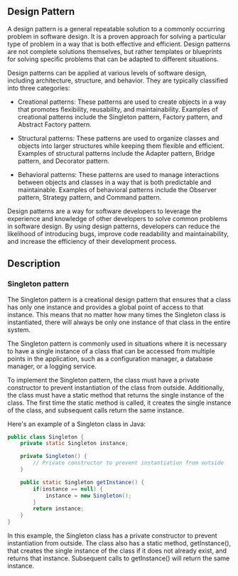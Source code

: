 ## Design Pattern
A design pattern is a general repeatable solution to a commonly occurring problem in software design. It is a proven approach for solving a particular type of problem in a way that is both effective and efficient. Design patterns are not complete solutions themselves, but rather templates or blueprints for solving specific problems that can be adapted to different situations.

Design patterns can be applied at various levels of software design, including architecture, structure, and behavior. They are typically classified into three categories:

* Creational patterns: These patterns are used to create objects in a way that promotes flexibility, reusability, and maintainability. Examples of creational patterns include the Singleton pattern, Factory pattern, and Abstract Factory pattern.

* Structural patterns: These patterns are used to organize classes and objects into larger structures while keeping them flexible and efficient. Examples of structural patterns include the Adapter pattern, Bridge pattern, and Decorator pattern.

* Behavioral patterns: These patterns are used to manage interactions between objects and classes in a way that is both predictable and maintainable. Examples of behavioral patterns include the Observer pattern, Strategy pattern, and Command pattern.

Design patterns are a way for software developers to leverage the experience and knowledge of other developers to solve common problems in software design. By using design patterns, developers can reduce the likelihood of introducing bugs, improve code readability and maintainability, and increase the efficiency of their development process.


## Description

### Singleton pattern

The Singleton pattern is a creational design pattern that ensures that a class has only one instance and provides a global point of access to that instance. This means that no matter how many times the Singleton class is instantiated, there will always be only one instance of that class in the entire system.

The Singleton pattern is commonly used in situations where it is necessary to have a single instance of a class that can be accessed from multiple points in the application, such as a configuration manager, a database manager, or a logging service.

To implement the Singleton pattern, the class must have a private constructor to prevent instantiation of the class from outside. Additionally, the class must have a static method that returns the single instance of the class. The first time the static method is called, it creates the single instance of the class, and subsequent calls return the same instance.

Here's an example of a Singleton class in Java:

```java
public class Singleton {
    private static Singleton instance;

    private Singleton() {
        // Private constructor to prevent instantiation from outside
    }

    public static Singleton getInstance() {
        if(instance == null) {
            instance = new Singleton();
        }
        return instance;
    }
}

```

In this example, the Singleton class has a private constructor to prevent instantiation from outside. The class also has a static method, getInstance(), that creates the single instance of the class if it does not already exist, and returns that instance. Subsequent calls to getInstance() will return the same instance.